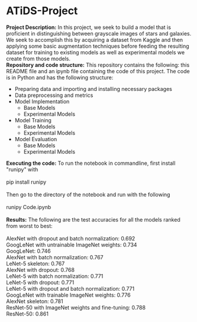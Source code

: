 # ATiDS-Project
**Project Description:**
In this project, we seek to build a model that is proficient in distinguishing between grayscale images of stars and galaxies. We seek to accomplish this by acquiring a dataset from Kaggle and then applying some basic augmentation techniques before feeding the resulting dataset for training to existing models as well as experimental models we create from those models.  
**Repository and code structure:**
This repository contains the following: this README file and an ipynb file containing the code of this project. The code is in Python and has the following structure:  
- Preparing data and importing and installing necessary packages
- Data preprocessing and metrics
- Model Implementation
  - Base Models
  - Experimental Models
- Model Training
  - Base Models
  - Experimental Models
- Model Evaluation
  - Base Models
  - Experimental Models

**Executing the code:**
To run the notebook in commandline, first install "runipy" with  
<br />
pip install runipy  
<br />
Then go to the directory of the notebook and run with the following  
<br />
runipy Code.ipynb  
<br />
**Results:**
The following are the test accuracies for all the models ranked from worst to best:  
<br />
AlexNet with dropout and batch normalization: 0.692  
GoogLeNet with untrainable ImageNet weights: 0.734  
GoogLeNet: 0.746  
AlexNet with batch normalization: 0.767  
LeNet-5 skeleton: 0.767  
AlexNet with dropout: 0.768  
LeNet-5 with batch normalization: 0.771  
LeNet-5 with dropout: 0.771  
LeNet-5 with dropout and batch normalization: 0.771  
GoogLeNet with trainable ImageNet weights: 0.776  
AlexNet skeleton: 0.781  
ResNet-50 with ImageNet weights and fine-tuning: 0.788  
ResNet-50: 0.861  
